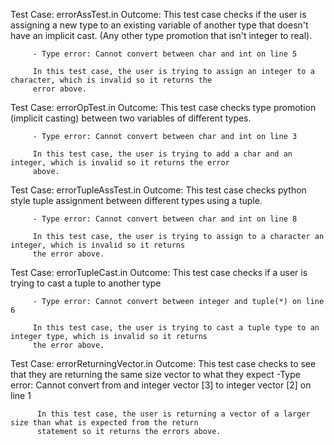 Test Case: errorAssTest.in
Outcome: This test case checks if the user is assigning a new type to an existing variable of another type that doesn't
         have an implicit cast. (Any other type promotion that isn't integer to real).

         - Type error: Cannot convert between char and int on line 5

         In this test case, the user is trying to assign an integer to a character, which is invalid so it returns the
         error above.

Test Case: errorOpTest.in
Outcome: This test case checks type promotion (implicit casting) between two variables of different types.

         - Type error: Cannot convert between char and int on line 3

         In this test case, the user is trying to add a char and an integer, which is invalid so it returns the error
         above.

Test Case: errorTupleAssTest.in
Outcome: This test case checks python style tuple assignment between different types using a tuple.

	     - Type error: Cannot convert between char and int on line 8

	     In this test case, the user is trying to assign to a character an integer, which is invalid so it returns
	     the error above.

Test Case: errorTupleCast.in
Outcome: This test case checks if a user is trying to cast a tuple to another type

         - Type error: Cannot convert between integer and tuple(*) on line 6

         In this test case, the user is trying to cast a tuple type to an integer type, which is invalid so it returns
         the error above.

Test Case: errorReturningVector.in
Outcome: This test case checks to see that they are returning the same size vector to what they expect
         -Type error: Cannot convert from and integer vector [3] to integer vector [2] on line 1

          In this test case, the user is returning a vector of a larger size than what is expected from the return
          statement so it returns the errors above.